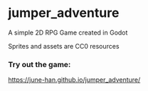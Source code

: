# jumper_adventure

A simple 2D RPG Game created in Godot

Sprites and assets are CC0 resources

### Try out the game:
https://june-han.github.io/jumper_adventure/
